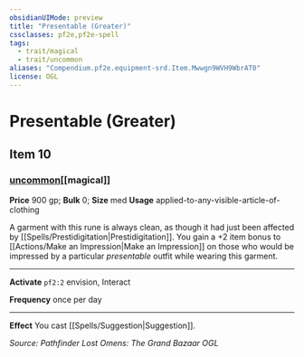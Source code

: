 ```yaml
---
obsidianUIMode: preview
title: "Presentable (Greater)"
cssclasses: pf2e,pf2e-spell
tags:
  - trait/magical
  - trait/uncommon
aliases: "Compendium.pf2e.equipment-srd.Item.Mwwgn9WVH9WbrAT0"
license: OGL
---
```

# Presentable (Greater)
## Item 10
### [uncommon](uncommon "Uncommon Rarity Trait")[[magical]]


**Price** 900 gp; 
**Bulk** 0; **Size** med
**Usage** applied-to-any-visible-article-of-clothing

A garment with this rune is always clean, as though it had just been affected by [[Spells/Prestidigitation|Prestidigitation]]. You gain a +2 item bonus to [[Actions/Make an Impression|Make an Impression]] on those who would be impressed by a particular _presentable_ outfit while wearing this garment.

* * *

**Activate** `pf2:2` envision, Interact

**Frequency** once per day

* * *

**Effect** You cast [[Spells/Suggestion|Suggestion]].

*Source: Pathfinder Lost Omens: The Grand Bazaar*
*OGL*